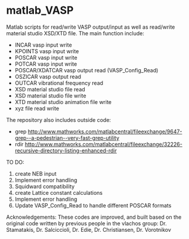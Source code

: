 # matlab_VASP
Matlab scripts for read/write VASP output/input as well as read/write material studio XSD/XTD file.
The main function include:
* INCAR vasp input write
* KPOINTS vasp input write
* POSCAR vasp input write
* POTCAR vasp input write
* POSCAR/XDATCAR vasp output read (VASP_Config_Read)
* OSZICAR vasp output read
* OUTCAR vibrational frequency read
* XSD material studio file read
* XSD material studio file write
* XTD material studio animation file write
* xyz file read write

The repository also includes outside code:
* grep
http://www.mathworks.com/matlabcentral/fileexchange/9647-grep--a-pedestrian--very-fast-grep-utility
* rdir
http://www.mathworks.com/matlabcentral/fileexchange/32226-recursive-directory-listing-enhanced-rdir

TO DO:
  1. create NEB input
  2. Implement error handling
  3. Squidward compatibility 
  4. create Lattice constant calculations
  5. Implement error handling
  6. Update VASP_Config_Read to handle different POSCAR formats

Acknowledgements:
These codes are improved, and built based on the original code written by previous people in the vlachos group:
Dr. Stamatakis, Dr. Salciccioli, Dr. Edie, Dr. Christiansen, Dr. Vorotnikov
